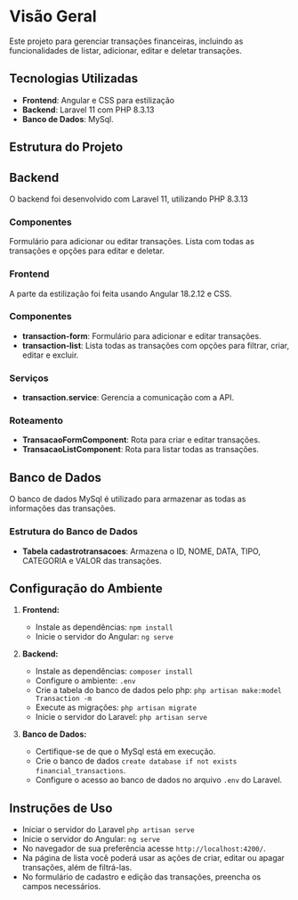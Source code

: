 # Visão Geral

Este projeto para gerenciar transações financeiras, incluindo as funcionalidades de listar, adicionar, editar e deletar transações.

## Tecnologias Utilizadas

 - **Frontend**: Angular e CSS para estilização
 - **Backend**: Laravel 11 com PHP 8.3.13
 - **Banco de Dados**: MySql.

## Estrutura do Projeto

## Backend

O backend foi desenvolvido com Laravel 11, utilizando PHP 8.3.13

### Componentes

Formulário para adicionar ou editar transações.
Lista com todas as transações e opções para editar e deletar.

### Frontend

A parte da estilização foi feita usando Angular 18.2.12 e CSS.

### Componentes

 - **transaction-form**: Formulário para adicionar e editar transações.
 - **transaction-list**: Lista todas as transações com opções para filtrar, criar, editar e excluir.

### Serviços

 - **transaction.service**: Gerencia a comunicação com a API.

### Roteamento
 - **TransacaoFormComponent**: Rota para criar e editar transações.
 - **TransacaoListComponent**: Rota para listar todas as transações.

## Banco de Dados

O banco de dados MySql é utilizado para armazenar as todas as informações das transações.

### Estrutura do Banco de Dados

 - **Tabela cadastrotransacoes**: Armazena o ID, NOME, DATA, TIPO, CATEGORIA e VALOR das transações.

## Configuração do Ambiente

1. **Frontend:**
   - Instale as dependências: `npm install`
   - Inicie o servidor do Angular: `ng serve`

2. **Backend:**
   - Instale as dependências: `composer install`
   - Configure o ambiente: `.env`
   - Crie a tabela do banco de dados pelo php: `php artisan make:model Transaction -m`
   - Execute as migrações: `php artisan migrate`
   - Inicie o servidor do Laravel: `php artisan serve`

3. **Banco de Dados:**
   - Certifique-se de que o MySql está em execução.
   - Crie o banco de dados `create database if not exists financial_transactions`.
   - Configure o acesso ao banco de dados no arquivo `.env` do Laravel.

## Instruções de Uso

 - Iniciar o servidor do Laravel `php artisan serve`
 - Inicie o servidor do Angular: `ng serve` 
 - No navegador de sua preferência acesse `http://localhost:4200/`.
 - Na página de lista você poderá usar as ações de criar, editar ou apagar transações, além de filtrá-las.
 - No formulário de cadastro e edição das transações, preencha os campos necessários.

